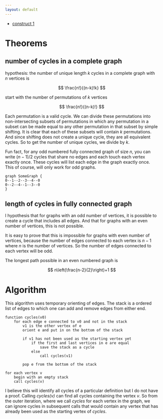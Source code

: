 ```yaml
---
layout: default
---
```


* [construct 1](construct_1)

# Theorems

## number of cycles in a complete graph

hypothesis: the number of unique length $k$ cycles in a complete graph with $n$ vertices is

$$
\frac{n!}{(n-k)!k}
$$

start with the number of permutations of $k$ vertices

$$
\frac{n!}{(n-k)!}
$$

Each permutation is a valid cycle.
We can divide these permutations into non-intersecting subsets of permutations in which any permutation in a subset can be made equal to any other permutation in that subset by simple shifting.
It is clear that each of these subsets will contain $k$ permutations.
And since shifting does not create a unique cycle, they are all equivalent cycles.
So to get the number of unique cycles, we divide by $k$.

Fun fact, for any odd numbered fully connected graph of size $n$, you can write $(n-1)/2$ cycles that share no edges and each touch each vertex exactly once.
These cycles will list each edge in the graph exactly once.
This of course, will only work for odd graphs.

    graph SomeGraph {
    0--1--2--3--4--0
    0--2--4--1--3--0
    }

## length of cycles in fully connected graph

I hypothesis that for graphs with an odd number of vertices, it is possible to create a cycle that includes all edges.
And that for graphs with an even number of vertices, this is not possible.

It is easy to prove that this is impossible for graphs with even number of vertices, because the number of edges connected to each vertex is $n-1$ where $n$ is the number of vertices.
So the number of edges connected to each vertex will be odd.

The longest path possible in an even numbered graph is

$$
n\left(\frac{n-2}{2}\right)+1
$$

# Algorithm

This algorithm uses temporary orienting of edges.
The stack is a ordered list of edges to which one can add and remove edges from either end.

    function cycles(v0)
        for each edge e connected to v0 and not in the stack
            v1 is the other vertex of e
            orient e and put in on the bottom of the stack
    
            if v1 has not been used as the starting vertex yet
                if the first and last vertices in e are equal
                    save the stack as a cycle
                else
                    call cycles(v1)
    
            pop e from the bottom of the stack
    
    for each vertex v
        begin with an empty stack
        call cycles(v)
    
I believe this will identify all cycles of a particular definition but I do not have a proof.
Calling *cycles(v)* can find all cycles containing the vertex *v*.
So from the outer iteration, where we call *cycles* for each vertex in the graph, we can ignore cycles in subsequent calls
that would contain any vertex that has already been used as the starting vertex of *cycles*.
